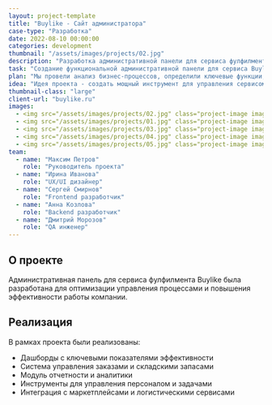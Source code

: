 ```yaml
---
layout: project-template
title: "Buylike - Сайт администратора"
case-type: "Разработка"
date: 2022-08-10 00:00:00
categories: development
thumbnail: "/assets/images/projects/02.jpg"
description: "Разработка административной панели для сервиса фулфилмента Buylike, обеспечивающей эффективное управление процессами и мониторинг показателей."
task: "Создание функциональной административной панели для сервиса Buylike, которая позволит эффективно управлять процессами фулфилмента, отслеживать ключевые показатели и автоматизировать рутинные операции."
plan: "Мы провели анализ бизнес-процессов, определили ключевые функции, разработали прототипы интерфейсов и реализовали административную панель с учетом потребностей различных групп пользователей."
idea: "Идея проекта - создать мощный инструмент для управления сервисом фулфилмента, который повысит эффективность работы и обеспечит прозрачность всех процессов."
thumbnail-class: "large"
client-url: "buylike.ru"
images:
  - <img src="/assets/images/projects/02.jpg" class="project-image image-full-width" alt="Buylike admin 02" loading="lazy">
  - <img src="/assets/images/projects/01.jpg" class="project-image image-full-width" alt="Buylike admin 01" loading="lazy">
  - <img src="/assets/images/projects/03.jpg" class="project-image image-half-width" alt="Buylike admin 03" loading="lazy">
  - <img src="/assets/images/projects/04.jpg" class="project-image image-half-width" alt="Buylike admin 04" loading="lazy">
  - <img src="/assets/images/projects/05.jpg" class="project-image image-full-width" alt="Buylike admin 05" loading="lazy">
team:
  - name: "Максим Петров"
    role: "Руководитель проекта"
  - name: "Ирина Иванова"
    role: "UX/UI дизайнер"
  - name: "Сергей Смирнов"
    role: "Frontend разработчик"
  - name: "Анна Козлова"
    role: "Backend разработчик"
  - name: "Дмитрий Морозов"
    role: "QA инженер"
---
```


## О проекте

Административная панель для сервиса фулфилмента Buylike была разработана для оптимизации управления процессами и повышения эффективности работы компании.

## Реализация

В рамках проекта были реализованы:
- Дашборды с ключевыми показателями эффективности
- Система управления заказами и складскими запасами
- Модуль отчетности и аналитики
- Инструменты для управления персоналом и задачами
- Интеграция с маркетплейсами и логистическими сервисами
